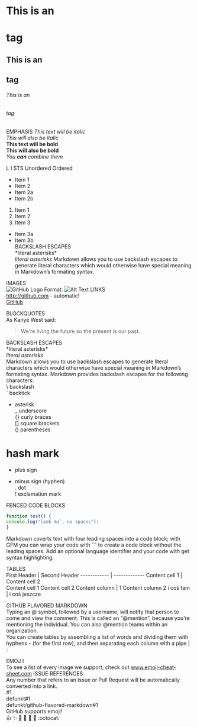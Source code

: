 
# This is an <h1> tag
## This is an <h2> tag
###### This is an <h6> tag

EMPHASIS
*This text will be italic*  
_This will also be italic_  
**This text will be bold**  
__This will also be bold__  
*You **can** combine them*  

L I STS
Unordered
Ordered
* Item 1
* Item 2
* Item 2a
* Item 2b
1. Item 1
2. Item 2
3. Item 3
* Item 3a
* Item 3b  
BACKSLASH ESCAPES  
\*literal asterisks\*  
*literal asterisks*
Markdown allows you to use backslash escapes to generate literal characters which would otherwise have special meaning in Markdown’s formating syntax.

IMAGES  
![GitHub Logo](/images/logo.png)
Format:   ![Alt Text](url)
LINKS  
http://github.com - automatic!  
[GitHub](http://github.com)  

BLOCKQUOTES  
As Kanye West said:
> We're living the future so
> the present is our past.

BACKSLASH ESCAPES  
\*literal asterisks\*  
*literal asterisks*  
Markdown allows you to use backslash escapes to generate literal characters which would otherwise have special meaning in Markdown’s formating syntax.
Markdown provides backslash escapes for the following characters:  
\ backslash  
` backtick  
* asterisk  
_ underscore  
{} curly braces  
[] square brackets  
() parentheses  
# hash mark  
+ plus sign  
- minus sign (hyphen)  
. dot  
! exclamation mark  

FENCED CODE BLOCKS
```javascript
function test() {
console.log("look ma`, no spaces");
}
```
Markdown coverts text with four leading spaces
into a code block; with GFM you can wrap your code
with ``` to create a code block without the
leading spaces. Add an optional language identifier
and your code with get syntax highlighting.

TABLES  
First Header | Second Header
------------ | -------------
Content cell 1 | Content cell 2  
Content cell 1 Content cell 2
Content column | 1 Content column 2
i coś tam | i coś jeszcze  

GITHUB FLAVORED MARKDOWN  
Typing an @ symbol, followed by a username, will notify that person to come and view the comment. This is called an “@mention”, because you’re mentioning the individual. You can also @mention teams within an organization.  
You can create tables by assembling a list of words and dividing them with hyphens - (for the first row), and then separating each column with a pipe | :

EMOJ I  
To see a list of every image we support, check out www.emoji-cheat-sheet.com 
ISSUE REFERENCES  
Any number that refers to an Issue or Pull Request will be automatically converted into a link.  
#1  
defunkt#1  
defunkt/github-flavored-markdown#1  
GitHub supports emoji!  
:+1: :sparkles: :camel: :tada:
:rocket: :metal: :octocat:
